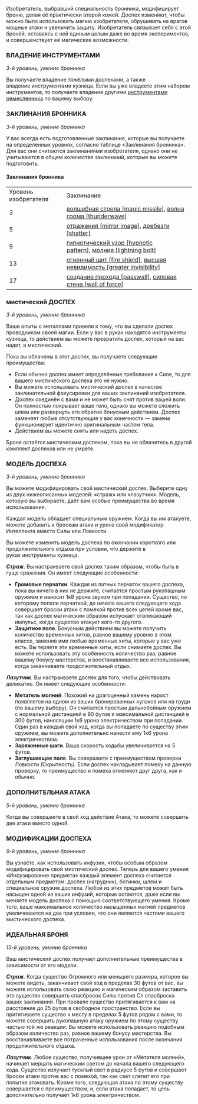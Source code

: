 Изобретатель, выбравший специальность бронника, модифицирует броню, делая её практически второй кожей. Доспех изменяют, чтобы можно было использовать магию изобретателя, обрушивать на врагов мощные атаки и увеличить защиту. Изобретатель связывает себя с этой бронёй, оставаясь с ней единым целым даже во время экспериментов, и совершенствует её магические возможности.

  

### ВЛАДЕНИЕ ИНСТРУМЕНТАМИ

_3-й уровень, умение бронника_

Вы получаете владение тяжёлыми доспехами, а также владение инструментами кузнеца. Если вы уже владеете этим набором инструментов, то получаете владение другими [инструментами ремесленника](https://dnd.su/articles/inventory/100-tools/#%D1%80%D0%B5%D0%BC%D0%B5%D1%81%D0%BB%D0%B5%D0%BD%D0%BD%D0%B8%D0%BA%D0%BE%D0%B2) по вашему выбору.

  

### ЗАКЛИНАНИЯ БРОННИКА

_3-й уровень, умение бронника_

У вас всегда есть подготовленные заклинания, которые вы получаете на определенных уровнях, согласно таблице «Заклинания бронника». Для вас они считаются заклинаниями изобретателя, однако они не учитываются в общем количестве заклинаний, которые вы можете подготовить.

#### Заклинания бронника

|   |   |
|---|---|
|Уровень изобретателя|Заклинание|
|3|[волшебная стрела [magic missile]](https://dnd.su/spells/27-magic_missile/), [волна грома [thunderwave]](https://dnd.su/spells/25-thunderwave/)|
|5|[отражения [mirror image]](https://dnd.su/spells/218-mirror_image/), [дребезги [shatter]](https://dnd.su/spells/62-shatter/)|
|9|[гипнотический узор [hypnotic pattern]](https://dnd.su/spells/44-hypnotic_pattern/), [молния [lightning bolt]](https://dnd.su/spells/175-lightning_bolt/)|
|13|[огненный щит [fire shield]](https://dnd.su/spells/206-fire_shield/), [высшая невидимость [greater invisibility]](https://dnd.su/spells/38-greater_invisibility/)|
|17|[создание прохода [passwall]](https://dnd.su/spells/327-passwall/), [силовая стена [wall of force]](https://dnd.su/spells/314-wall_of_force/)|

  

### мистический ДОСПЕХ

_3-й уровень, умение бронника_

Ваши опыты с металлами привели к тому, что вы сделали доспех проводником своей магии. Если у вас в руках находятся инструменты кузнеца, то действием вы можете превратить доспех, который на вас надет, в мистический.

Пока вы облачены в этот доспех, вы получаете следующие преимущества:

- Если обычно доспех имеет определённые требования к Силе, то для вашего мистического доспеха это не нужно.
- Вы можете использовать мистический доспех в качестве заклинательной фокусировки для ваших заклинаний изобретателя.
- Доспех соединён с вами и не может быть снят против вашей воли. Он полностью покрывает ваше тело, однако вы можете сложить шлем или развернуть его обратно бонусным действием. Доспех заменяет любые отсутствующие у вас конечности — замена функционирует идентично оригинальным частям тела.
- Действием вы можете снять или надеть доспех.

Броня остаётся мистическим доспехом, пока вы не облачитесь в другой комплект доспехов или не умрёте.

  

### МОДЕЛЬ ДОСПЕХА

_3-й уровень, умение бронника_

Вы можете модифицировать свой мистический доспех. Выберите одну из двух нижеописанных моделей: «страж» или «лазутчик». Модель, которую вы выбираете, даёт вам особые преимущества во время использования.

Каждая модель обладает специальным оружием. Когда вы им атакуете, можете добавить к броскам атаки и урона свой модификатор Интеллекта вместо Силы или Ловкости.

Вы можете изменить модель доспеха по окончании короткого или продолжительного отдыха при условии, что держите в руках инструменты кузнеца.

  

**_Страж_**. Вы настраиваете свой доспех таким образом, чтобы быть в гуще сражения. Он имеет следующие особенности:

- **Громовые перчатки**. Каждая из латных перчаток вашего доспеха, пока вы ничего в них не держите, считается простым рукопашным оружием и наносит 1к8 урона звуком при попадании. Существо, по которому попали перчаткой, до начала вашего следующего хода совершает броски атаки с помехой против всех целей кроме вас, так как доспех магическим образом испускает отвлекающий импульс, когда существо атакует кого-то другого.
- **Защитное поле**. Бонусным действием вы можете получить количество временных хитов, равное вашему уровню в этом классе, заменив ими любые временные хиты, которые у вас уже есть. Вы теряете эти временные хиты, если снимаете доспех. Вы можете использовать эту особенность количество раз, равное вашему бонусу мастерства, и восстанавливаете все использования, когда заканчиваете продолжительный отдых.

  

**_Лазутчик_**. Вы настраиваете доспех для того, чтобы действовать деликатно. Он имеет следующие особенности:

- **Метатель молний**. Похожий на драгоценный камень нарост появляется на одном из ваших бронированных кулаков или на груди (по вашему выбору). Он считается простым дальнобойным оружием с нормальной дистанцией в 90 футов и максимальной дистанцией в 300 футов, наносящим 1к6 урона электричеством при попадании. Один раз в каждый свой ход, когда вы попадаете по существу этим оружием, вы можете дополнительно нанести ему 1к6 урона электричеством.
- **Заряженные шаги**. Ваша скорость ходьбы увеличивается на 5 футов.
- **Заглушающее поле**. Вы совершаете с преимуществом проверки Ловкости (Скрытность). Если доспех накладывает помеху на данную проверку, то преимущество и помеха отменяют друг друга, как и обычно.

  

### ДОПОЛНИТЕЛЬНАЯ АТАКА

_5-й уровень, умение бронника_

Когда вы совершаете в свой ход действие Атака, то можете совершить две атаки вместо одной.

  

### МОДИФИКАЦИИ ДОСПЕХА

_9-й уровень, умение бронника_

Вы узнаёте, как использовать инфузии, чтобы особым образом модифицировать свой мистический доспех. Теперь для вашего умения «Инфузирование предмета» каждый элемент доспеха считается отдельным предметом: доспех (нагрудник), ботинки, шлем и специальное оружие доспеха. Любой из этих предметов может быть насыщен одной из ваших инфузий, которые остаются, даже если вы меняете модель доспеха с помощью соответствующего умения. Кроме того, ваше максимальное количество насыщенных магией предметов увеличивается на два при условии, что они являются частями вашего мистического доспеха.

  

### ИДЕАЛЬНАЯ БРОНЯ

_15-й уровень, умение бронника_

Ваш мистический доспех получает дополнительные преимущества в зависимости от его модели.

**_Страж_**. Когда существо Огромного или меньшего размера, которое вы можете видеть, заканчивает свой ход в пределах 30 футов от вас, вы можете использовать свою реакцию и магическим образом заставить это существо совершить спасбросок Силы против Сл спасброска ваших заклинаний. При провале существо притягивается к вам на расстояние до 25 футов в свободное пространство. Если вы притягиваете существо к месту в пределах 5 футов рядом с вами, то можете совершить рукопашную атаку оружием по этому существу частью той же реакции. Вы можете использовать реакцию подобным образом количество раз, равное вашему бонусу мастерства. Вы восстанавливаете все потраченные использования после окончания продолжительного отдыха.

**_Лазутчик_**. Любое существо, получившее урон от «Метателя молний», начинает мерцать магическим светом до начала вашего следующего хода. Существо излучает тусклый свет в радиусе 5 футов и совершает броски атаки против вас с помехой, так как свет слепит его при попытке атаковать. Кроме того, следующая атака по этому существу совершается с преимуществом, и, если атака попадает, то цель дополнительно получает 1к6 урона электричеством.